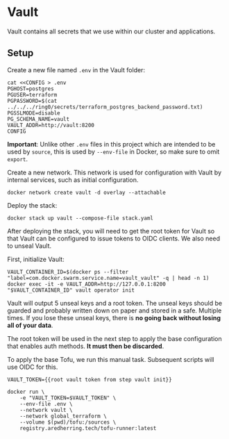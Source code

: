 # Vault

Vault contains all secrets that we use within our cluster and applications.

## Setup

Create a new file named `.env` in the Vault folder:

    cat <<CONFIG > .env
    PGHOST=postgres
    PGUSER=terraform
    PGPASSWORD=$(cat ../../../ring0/secrets/terraform_postgres_backend_password.txt)
    PGSSLMODE=disable
    PG_SCHEMA_NAME=vault
    VAULT_ADDR=http://vault:8200
    CONFIG

**Important**: Unlike other `.env` files in this project which are intended to
be used by `source`, this is used by `--env-file` in Docker, so make sure to
omit `export`.

Create a new network. This network is used for configuration with Vault by
internal services, such as initial configuration.

    docker network create vault -d overlay --attachable

Deploy the stack:

    docker stack up vault --compose-file stack.yaml

After deploying the stack, you will need to get the root token for Vault so that
Vault can be configured to issue tokens to OIDC clients. We also need to unseal
Vault.

First, initialize Vault:

    VAULT_CONTAINER_ID=$(docker ps --filter "label=com.docker.swarm.service.name=vault_vault" -q | head -n 1)
    docker exec -it -e VAULT_ADDR=http://127.0.0.1:8200 "$VAULT_CONTAINER_ID" vault operator init

Vault will output 5 unseal keys and a root token. The unseal keys should be
guarded and probably written down on paper and stored in a safe. Multiple times.
If you lose these unseal keys, there is **no going back without losing all of
your data**.

The root token will be used in the next step to apply the base configuration
that enables auth methods. **It must then be discarded**.

To apply the base Tofu, we run this manual task. Subsequent scripts will use
OIDC for this.

    VAULT_TOKEN={{root vault token from step vault init}}

    docker run \
        -e "VAULT_TOKEN=$VAULT_TOKEN" \
        --env-file .env \
        --network vault \
        --network global_terraform \
        --volume $(pwd)/tofu:/sources \
        registry.aredherring.tech/tofu-runner:latest
